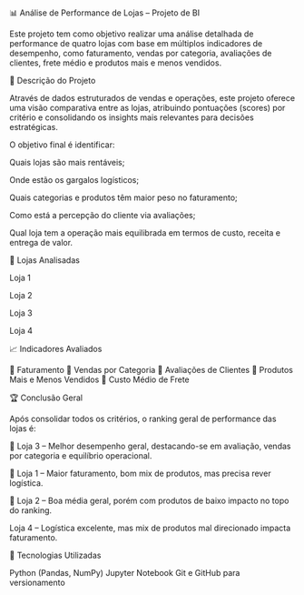 📊 Análise de Performance de Lojas – Projeto de BI

Este projeto tem como objetivo realizar uma análise detalhada de performance de quatro lojas com base em múltiplos indicadores de desempenho, como faturamento, vendas por categoria, avaliações de clientes, frete médio e produtos mais e menos vendidos.

🧾 Descrição do Projeto

Através de dados estruturados de vendas e operações, este projeto oferece uma visão comparativa entre as lojas, atribuindo pontuações (scores) por critério e consolidando os insights mais relevantes para decisões estratégicas.

O objetivo final é identificar:

Quais lojas são mais rentáveis;

Onde estão os gargalos logísticos;

Quais categorias e produtos têm maior peso no faturamento;

Como está a percepção do cliente via avaliações;

Qual loja tem a operação mais equilibrada em termos de custo, receita e entrega de valor.

🏪 Lojas Analisadas

Loja 1

Loja 2

Loja 3

Loja 4

📈 Indicadores Avaliados

🔹 Faturamento
🔹 Vendas por Categoria
🔹 Avaliações de Clientes
🔹 Produtos Mais e Menos Vendidos
🔹 Custo Médio de Frete

🏆 Conclusão Geral

Após consolidar todos os critérios, o ranking geral de performance das lojas é:

🥇 Loja 3 – Melhor desempenho geral, destacando-se em avaliação, vendas por categoria e equilíbrio operacional.

🥈 Loja 1 – Maior faturamento, bom mix de produtos, mas precisa rever logística.

🥉 Loja 2 – Boa média geral, porém com produtos de baixo impacto no topo do ranking.

Loja 4 – Logística excelente, mas mix de produtos mal direcionado impacta faturamento.

💼 Tecnologias Utilizadas

Python (Pandas, NumPy)
Jupyter Notebook
Git e GitHub para versionamento
